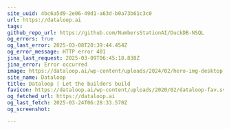 ```yaml
---
site_uuid: 4bc6a5d9-2e06-49d1-a63d-b0a73b61c3c0
url: https://dataloop.ai
tags: 
github_repo_url: https://github.com/NumbersStationAI/DuckDB-NSQL
og_errors: true
og_last_error: 2025-03-08T20:39:44.454Z
og_error_message: HTTP error 401
jina_last_request: 2025-03-09T06:45:18.838Z
jina_error: Error occurred
image: https://dataloop.ai/wp-content/uploads/2024/02/hero-img-desktop.webp
site_name: Dataloop
title: Dataloop | Let the builders build
favicon: https://dataloop.ai/wp-content/uploads/2020/02/dataloop-fav.svg
og_fetched_url: https://dataloop.ai
og_last_fetch: 2025-03-24T06:28:33.570Z
og_screenshot: 

---
```


